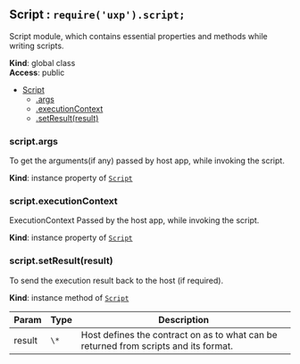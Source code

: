 
<a name="script" id="script"></a>

## Script : `require('uxp').script;`
Script module, which contains essential properties and methods while writing scripts.

**Kind**: global class  
**Access**: public  

* [Script](#script)
    * [.args](#script-args)
    * [.executionContext](#script-executioncontext)
    * [.setResult(result)](#script-setresult)


<a name="script-args" id="script-args"></a>

### script.args
To get the arguments(if any) passed by host app, while invoking the script.

**Kind**: instance property of [`Script`](#script)  

<a name="script-executioncontext" id="script-executioncontext"></a>

### script.executionContext
ExecutionContext Passed by the host app, while invoking the script.

**Kind**: instance property of [`Script`](#script)  

<a name="script-setresult" id="script-setresult"></a>

### script.setResult(result)
To send the execution result back to the host (if required).

**Kind**: instance method of [`Script`](#script)  

| Param | Type | Description |
| --- | --- | --- |
| result | `\*` | Host defines the contract on as to what can be returned from scripts and its format. |

  